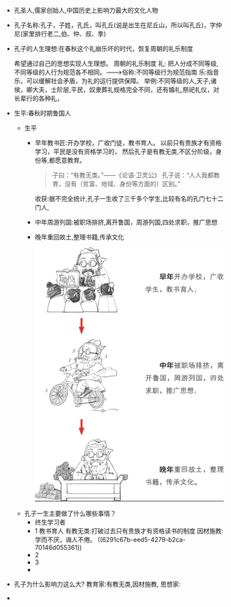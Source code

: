 - 孔圣人,儒家创始人,中国历史上影响力最大的文化人物
- 孔子名称:孔子，子姓，孔氏，叫孔丘(说是出生在尼丘山，所以叫孔丘)，字仲尼(家里排行老二,伯、仲、叔、季)
- 孔子的人生理想:在春秋这个礼崩乐坏的时代，恢复周朝的礼乐制度
  
  
  希望通过自己的思想实现人生理想。
  周朝的礼乐制度
  礼:
  把人分成不同等级,不同等级的人行为规范各不相同。--->俗称:不同等级行为规范指南
  乐:指音乐，可以缓解社会矛盾，为礼的运行提供保障。
  举例:不同等级的人,天子,诸侯，卿大夫，士阶层,平民，奴隶葬礼规格完全不同，还有婚礼,祭祀礼仪，对长辈行的各种礼，
- 生平:春秋时期鲁国人
	- 生平
		- 早年教书匠:开办学校，广收门徒，教书育人。
		  以前只有贵族才有资格学习，平民是没有资格学习的，
		  然后孔子是有教无类,不区分阶级，身份等,都愿意教育。
		  
		  >子曰：“有教无类。”——《论语·卫灵公》
		  孔子说：“人人我都教育，没有（贫富、地域、身份等方面的）区别。”
		  
		  收获:据不完全统计,孔子一生收了三千多个学生,比较有名的孔门七十二门人,
		- 中年周游列国:被职场排挤,离开鲁国，周游列国,四处求职，推广思想
		- 晚年重回故土,整理书籍,传承文化
		  
		  
		  
		  
		  ![截屏2022-05-28 下午2.40.01.png](../assets/截屏2022-05-28_下午2.40.01_1653720022474_0.png)
	- 孔子一生主要做了什么哪些事情？
		- 终生学习者
		- 1 教书育人
		  有教无类:打破过去只有贵族才有资格读书的制度
		  因材施教:
		  学而不厌，诲人不倦。 ((6291c67b-eed5-4279-b2ca-70146d055361))
		- 2
		- 3
		-
- 孔子为什么影响力这么大?
  教育家:有教无类,因材施教,
  思想家:
-